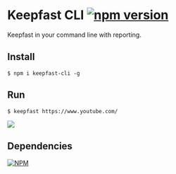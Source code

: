 Keepfast CLI [![npm version](https://badge.fury.io/js/keepfast-cli.svg)](https://badge.fury.io/js/keepfast-cli)
=========

Keepfast in your command line with reporting. 

## Install
```
$ npm i keepfast-cli -g
```

## Run
```shell
$ keepfast https://www.youtube.com/
```

![](https://cloud.githubusercontent.com/assets/381179/12871353/21ab9ffe-cd44-11e5-9b60-6570e23b1d09.png)

## Dependencies

[![NPM](https://nodei.co/npm/keepfast-cli.png)](https://npmjs.org/package/keepfast-cli)

